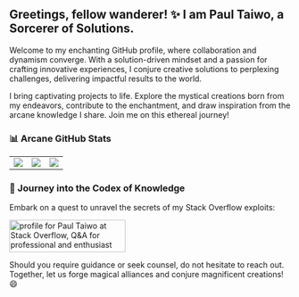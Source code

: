 ## Greetings, fellow wanderer! ✨ I am Paul Taiwo, a Sorcerer of Solutions.
<!-- #### I am GitHub Readme Generator's creator -->
<!-- ![I am GitHub Readme Generator's creator](https://arturssmirnovs.github.io/github-profile-readme-generator/images/banner.png) -->


<!-- I made this project just for fun, it allows you to create nice and simple GitHub Readme files that you can copy/paste and use in your profile.

Skills: VUE JS / REACT / JS / HTML / CSS -->

Welcome to my enchanting GitHub profile, where collaboration and dynamism converge. With a solution-driven mindset and a passion for crafting innovative experiences, I conjure creative solutions to perplexing challenges, delivering impactful results to the world.

I bring captivating projects to life. Explore the mystical creations born from my endeavors, contribute to the enchantment, and draw inspiration from the arcane knowledge I share. Join me on this ethereal journey!

### 📊 Arcane GitHub Stats
<table>
  <tr>
    <td valign="top"><img src="https://github-readme-stats.vercel.app/api?username=paul-taiwo&theme=dracula&show_icons=true"/></td>
    <td valign="top"><img src="https://github-readme-stats.vercel.app/api/top-langs/?username=paul-taiwo&layout=compact&show_icons=true&theme=dracula"/></td>
	  <td valign="top"><img src="https://github-readme-streak-stats.herokuapp.com?user=paul-taiwo&theme=dracula"/></td>
  </tr>
</table>

<!-- ![Profile views](https://gpvc.arturio.dev/paul-taiwo) -->
### 💼 Journey into the Codex of Knowledge
Embark on a quest to unravel the secrets of my Stack Overflow exploits:

<a href="https://stackoverflow.com/users/8726172/paul-taiwo"><img src="https://stackoverflow.com/users/flair/8726172.png?theme=dark" width="208" height="58" alt="profile for Paul Taiwo at Stack Overflow, Q&amp;A for professional and enthusiast programmers" title="profile for Paul Taiwo at Stack Overflow, Q&amp;A for professional and enthusiast programmers"></a>

Should you require guidance or seek counsel, do not hesitate to reach out. Together, let us forge magical alliances and conjure magnificent creations! 😄

